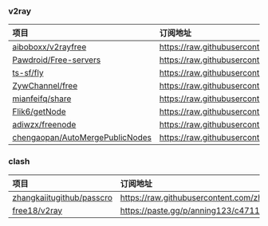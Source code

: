 ### v2ray 
| 项目 | 订阅地址 |
| :----- | :----- |
| [aiboboxx/v2rayfree](https://github.com/aiboboxx/v2rayfree) | https://raw.githubusercontent.com/aiboboxx/v2rayfree/main/v2 |
| [Pawdroid/Free-servers](https://github.com/Pawdroid/Free-servers) | https://raw.githubusercontent.com/Pawdroid/Free-servers/main/sub |
| [ts-sf/fly](https://github.com/ts-sf/fly) | https://raw.githubusercontent.com/ts-sf/fly/main/v2 |
| [ZywChannel/free](https://github.com/ZywChannel/free) | https://raw.githubusercontent.com/ZywChannel/free/main/sub |
| [mianfeifq/share](https://github.com/mianfeifq/share) | https://raw.githubusercontent.com/mianfeifq/share/main/data2024051.txt |
| [Flik6/getNode](https://github.com/Flik6/getNode) | https://raw.githubusercontent.com/a2470982985/getNode/main/v2ray.txt | 
| [adiwzx/freenode](https://github.com/adiwzx/freenode) | https://raw.githubusercontent.com/adiwzx/freenode/main/adispeed.txt | 
| [chengaopan/AutoMergePublicNodes](https://github.com/chengaopan/AutoMergePublicNodes) | https://raw.githubusercontent.com/chengaopan/AutoMergePublicNodes/master/list.txt | 

### clash 
| 项目 | 订阅地址 |
| :----- | :----- |
| [zhangkaiitugithub/passcro](https://github.com/zhangkaiitugithub/passcro) | https://raw.githubusercontent.com/zhangkaiitugithub/passcro/main/speednodes.yaml | 
| [free18/v2ray](https://github.com/free18/v2ray) | https://paste.gg/p/anning123/c4711c4a98884388a5f3066cbde358ea/files/e63e142b72d14dbd9d0ad39589f016b2/raw | 
